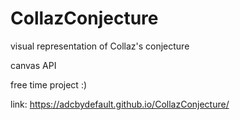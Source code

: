 # CollazConjecture
visual representation of Collaz's conjecture

canvas API

free time project :)


link: https://adcbydefault.github.io/CollazConjecture/
